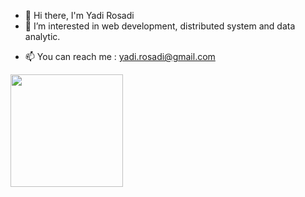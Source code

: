 - 👋 Hi there, I'm Yadi Rosadi
- 👀 I’m interested in web development, distributed system and data analytic.
<!--- 🌱 I’m currently learning clojure -->
- 📫 You can reach me : yadi.rosadi@gmail.com

<p align="left">
<a href="https://github.com/yrsdi">
  <!--<img height="180em" src="https://github-readme-stats-eight-theta.vercel.app/api?username=yrsdi&show_icons=true&include_all_commits=true&count_private=true"/>-->
<!--   <img height="180em" src="https://github-readme-stats-eight-theta.vercel.app/api/top-langs/?username=yrsdi&layout=compact&langs_count=8&theme=algolia"/> -->
  <img height="180em" src="https://github-readme-stats.vercel.app/api/top-langs/?username=yrsdi&layout=compact"/>
</a>
</p>
